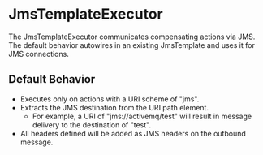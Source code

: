 # JmsTemplateExecutor
The JmsTemplateExecutor communicates compensating actions via JMS. The default
behavior autowires in an existing JmsTemplate and uses it for JMS connections.

## Default Behavior
- Executes only on actions with a URI scheme of "jms".
- Extracts the JMS destination from the URI path element.
    - For example, a URI of "jms://activemq/test" will result in message delivery to the destination of "test".
- All headers defined will be added as JMS headers on the outbound message.
